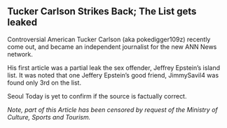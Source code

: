 ## Tucker Carlson Strikes Back; The List gets leaked

Controversial American Tucker Carlson (aka pokedigger109z) recently come out, and became an independent journalist for the new ANN News network.

His first article was a partial leak the sex offender, Jeffrey Epstein’s island list. It was noted that one Jeffery Epstein’s good friend, JimmySavil4 was found only 3rd on the list.

Seoul Today is yet to confirm if the source is factually correct.

*Note, part of this Article has been censored by request of the Ministry of Culture, Sports and Tourism.*
